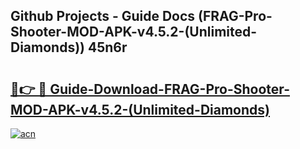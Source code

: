 ## Github Projects - Guide Docs (FRAG-Pro-Shooter-MOD-APK-v4.5.2-(Unlimited-Diamonds)) 45n6r

# <h2><a href="https://apkcomod.com?title=FRAG-Pro-Shooter-MOD-APK-v4.5.2-(Unlimited-Diamonds)">🔗👉 🔴 Guide-Download-FRAG-Pro-Shooter-MOD-APK-v4.5.2-(Unlimited-Diamonds) </a></h2>

[![acn](https://github.com/user-attachments/assets/0f9c940e-d8b0-45ae-aac7-cd30a18b3e1c)](https://apkcomod.com?title=FRAG-Pro-Shooter-MOD-APK-v4.5.2-(Unlimited-Diamonds))
